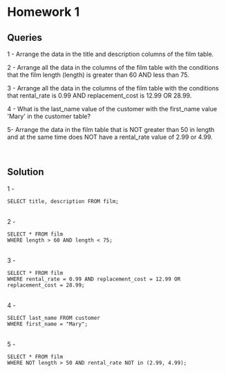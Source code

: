 # Homework 1

## Queries

1 - Arrange the data in the title and description columns of the film table.

2 - Arrange all the data in the columns of the film table with the conditions that the film length (length) is greater than 60 AND less than 75.

3 - Arrange all the data in the columns of the film table with the conditions that rental_rate is 0.99 AND replacement_cost is 12.99 OR 28.99.

4 - What is the last_name value of the customer with the first_name value 'Mary' in the customer table?

5- Arrange the data in the film table that is NOT greater than 50 in length and at the same time does NOT have a rental_rate value of 2.99 or 4.99.

</br>

## Solution

1 - 

```
SELECT title, description FROM film;
```
</br>
2 -

```
SELECT * FROM film 
WHERE length > 60 AND length < 75;
```
</br>
3 -

```
SELECT * FROM film
WHERE rental_rate = 0.99 AND replacement_cost = 12.99 OR replacement_cost = 28.99;
```
</br>
4 -

```
SELECT last_name FROM customer
WHERE first_name = "Mary";
```
</br>
5 -

```
SELECT * FROM film
WHERE NOT length > 50 AND rental_rate NOT in (2.99, 4.99);
```
